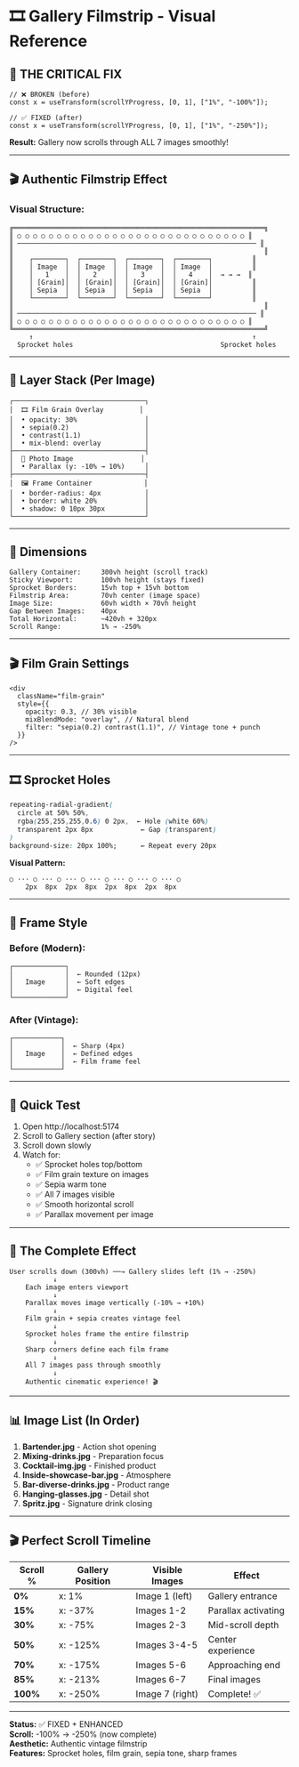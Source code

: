 # 🎞️ Gallery Filmstrip - Visual Reference

## 🔧 THE CRITICAL FIX

```tsx
// ❌ BROKEN (before)
const x = useTransform(scrollYProgress, [0, 1], ["1%", "-100%"]);

// ✅ FIXED (after)
const x = useTransform(scrollYProgress, [0, 1], ["1%", "-250%"]);
```

**Result:** Gallery now scrolls through ALL 7 images smoothly!

---

## 🎬 Authentic Filmstrip Effect

### Visual Structure:

```
╔═══════════════════════════════════════════════════════════════╗
║ ○ ○ ○ ○ ○ ○ ○ ○ ○ ○ ○ ○ ○ ○ ○ ○ ○ ○ ○ ○ ○ ○ ○ ○ ○ ○ ○ ○ ○ ║
║ ──────────────────────────────────────────────────────────── ║
║                                                               ║
║    ┌────────┐  ┌────────┐  ┌────────┐  ┌────────┐          ║
║    │ Image  │  │ Image  │  │ Image  │  │ Image  │          ║
║    │   1    │  │   2    │  │   3    │  │   4    │  → → →  ║
║    │ [Grain]│  │ [Grain]│  │ [Grain]│  │ [Grain]│          ║
║    │ Sepia  │  │ Sepia  │  │ Sepia  │  │ Sepia  │          ║
║    └────────┘  └────────┘  └────────┘  └────────┘          ║
║                                                               ║
║ ──────────────────────────────────────────────────────────── ║
║ ○ ○ ○ ○ ○ ○ ○ ○ ○ ○ ○ ○ ○ ○ ○ ○ ○ ○ ○ ○ ○ ○ ○ ○ ○ ○ ○ ○ ○ ║
╚═══════════════════════════════════════════════════════════════╝
     ↑                                                       ↑
  Sprocket holes                                     Sprocket holes
```

---

## 🎨 Layer Stack (Per Image)

```
┌─────────────────────────────────┐
│  🎞️ Film Grain Overlay         │
│  • opacity: 30%                 │
│  • sepia(0.2)                   │
│  • contrast(1.1)                │
│  • mix-blend: overlay           │
├─────────────────────────────────┤
│  📸 Photo Image                 │
│  • Parallax (y: -10% → 10%)     │
├─────────────────────────────────┤
│  🖼️ Frame Container             │
│  • border-radius: 4px           │
│  • border: white 20%            │
│  • shadow: 0 10px 30px          │
└─────────────────────────────────┘
```

---

## 📐 Dimensions

```
Gallery Container:     300vh height (scroll track)
Sticky Viewport:       100vh height (stays fixed)
Sprocket Borders:      15vh top + 15vh bottom
Filmstrip Area:        70vh center (image space)
Image Size:            60vh width × 70vh height
Gap Between Images:    40px
Total Horizontal:      ~420vh + 320px
Scroll Range:          1% → -250%
```

---

## 🎬 Film Grain Settings

```tsx
<div
  className="film-grain"
  style={{
    opacity: 0.3, // 30% visible
    mixBlendMode: "overlay", // Natural blend
    filter: "sepia(0.2) contrast(1.1)", // Vintage tone + punch
  }}
/>
```

---

## 🎞️ Sprocket Holes

```css
repeating-radial-gradient(
  circle at 50% 50%,
  rgba(255,255,255,0.6) 0 2px,  ← Hole (white 60%)
  transparent 2px 8px            ← Gap (transparent)
)
background-size: 20px 100%;      ← Repeat every 20px
```

**Visual Pattern:**

```
○ ··· ○ ··· ○ ··· ○ ··· ○ ··· ○ ··· ○ ··· ○
    2px  8px  2px  8px  2px  8px  2px  8px
```

---

## 🎨 Frame Style

### Before (Modern):

```
┌─────────────┐
│             │  ← Rounded (12px)
│   Image     │  ← Soft edges
│             │  ← Digital feel
└─────────────┘
```

### After (Vintage):

```
┌────────────┐
│            │  ← Sharp (4px)
│   Image    │  ← Defined edges
│            │  ← Film frame feel
└────────────┘
```

---

## 🚀 Quick Test

1. Open http://localhost:5174
2. Scroll to Gallery section (after story)
3. Scroll down slowly
4. Watch for:
   - ✅ Sprocket holes top/bottom
   - ✅ Film grain texture on images
   - ✅ Sepia warm tone
   - ✅ All 7 images visible
   - ✅ Smooth horizontal scroll
   - ✅ Parallax movement per image

---

## 🎯 The Complete Effect

```
User scrolls down (300vh) ──→ Gallery slides left (1% → -250%)
           ↓
    Each image enters viewport
           ↓
    Parallax moves image vertically (-10% → +10%)
           ↓
    Film grain + sepia creates vintage feel
           ↓
    Sprocket holes frame the entire filmstrip
           ↓
    Sharp corners define each film frame
           ↓
    All 7 images pass through smoothly
           ↓
    Authentic cinematic experience! 🎬
```

---

## 📊 Image List (In Order)

1. **Bartender.jpg** - Action shot opening
2. **Mixing-drinks.jpg** - Preparation focus
3. **Cocktail-img.jpg** - Finished product
4. **Inside-showcase-bar.jpg** - Atmosphere
5. **Bar-diverse-drinks.jpg** - Product range
6. **Hanging-glasses.jpg** - Detail shot
7. **Spritz.jpg** - Signature drink closing

---

## 🎬 Perfect Scroll Timeline

| Scroll % | Gallery Position | Visible Images  | Effect              |
| -------- | ---------------- | --------------- | ------------------- |
| **0%**   | x: 1%            | Image 1 (left)  | Gallery entrance    |
| **15%**  | x: -37%          | Images 1-2      | Parallax activating |
| **30%**  | x: -75%          | Images 2-3      | Mid-scroll depth    |
| **50%**  | x: -125%         | Images 3-4-5    | Center experience   |
| **70%**  | x: -175%         | Images 5-6      | Approaching end     |
| **85%**  | x: -213%         | Images 6-7      | Final images        |
| **100%** | x: -250%         | Image 7 (right) | Complete! ✅        |

---

**Status:** ✅ FIXED + ENHANCED  
**Scroll:** -100% → -250% (now complete)  
**Aesthetic:** Authentic vintage filmstrip  
**Features:** Sprocket holes, film grain, sepia tone, sharp frames
